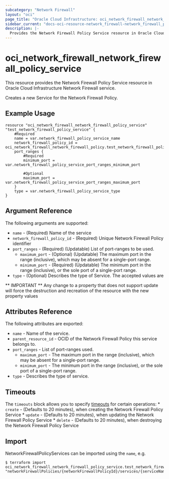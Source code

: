 ```yaml
---
subcategory: "Network Firewall"
layout: "oci"
page_title: "Oracle Cloud Infrastructure: oci_network_firewall_network_firewall_policy_service"
sidebar_current: "docs-oci-resource-network_firewall-network_firewall_policy_service"
description: |-
  Provides the Network Firewall Policy Service resource in Oracle Cloud Infrastructure Network Firewall service
---
```


# oci_network_firewall_network_firewall_policy_service
This resource provides the Network Firewall Policy Service resource in Oracle Cloud Infrastructure Network Firewall service.

Creates a new Service for the Network Firewall Policy.


## Example Usage

```hcl
resource "oci_network_firewall_network_firewall_policy_service" "test_network_firewall_policy_service" {
	#Required
	name = var.network_firewall_policy_service_name
	network_firewall_policy_id = oci_network_firewall_network_firewall_policy.test_network_firewall_policy.id
	port_ranges {
		#Required
		minimum_port = var.network_firewall_policy_service_port_ranges_minimum_port

		#Optional
		maximum_port = var.network_firewall_policy_service_port_ranges_maximum_port
	}
	type = var.network_firewall_policy_service_type
}
```

## Argument Reference

The following arguments are supported:

* `name` - (Required) Name of the service
* `network_firewall_policy_id` - (Required) Unique Network Firewall Policy identifier
* `port_ranges` - (Required) (Updatable) List of port-ranges to be used.
	* `maximum_port` - (Optional) (Updatable) The maximum port in the range (inclusive), which may be absent for a single-port range.
	* `minimum_port` - (Required) (Updatable) The minimum port in the range (inclusive), or the sole port of a single-port range.
* `type` - (Optional) Describes the type of Service. The accepted values are 


** IMPORTANT **
Any change to a property that does not support update will force the destruction and recreation of the resource with the new property values

## Attributes Reference

The following attributes are exported:

* `name` - Name of the service.
* `parent_resource_id` - OCID of the Network Firewall Policy this service belongs to.
* `port_ranges` - List of port-ranges used.
	* `maximum_port` - The maximum port in the range (inclusive), which may be absent for a single-port range.
	* `minimum_port` - The minimum port in the range (inclusive), or the sole port of a single-port range.
* `type` - Describes the type of service.

## Timeouts

The `timeouts` block allows you to specify [timeouts](https://registry.terraform.io/providers/oracle/oci/latest/docs/guides/changing_timeouts) for certain operations:
	* `create` - (Defaults to 20 minutes), when creating the Network Firewall Policy Service
	* `update` - (Defaults to 20 minutes), when updating the Network Firewall Policy Service
	* `delete` - (Defaults to 20 minutes), when destroying the Network Firewall Policy Service


## Import

NetworkFirewallPolicyServices can be imported using the `name`, e.g.

```
$ terraform import oci_network_firewall_network_firewall_policy_service.test_network_firewall_policy_service "networkFirewallPolicies/{networkFirewallPolicyId}/services/{serviceName}" 
```


